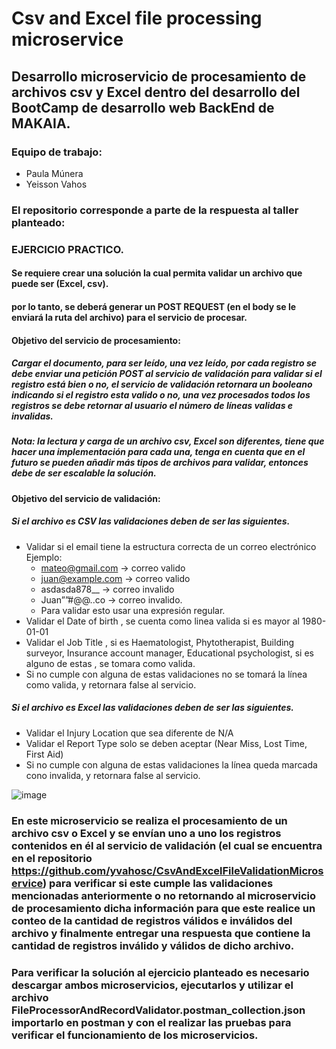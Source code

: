 # Csv and Excel file processing microservice

## Desarrollo microservicio de procesamiento de archivos csv y Excel dentro del desarrollo del BootCamp de desarrollo web BackEnd de MAKAIA.

### Equipo de trabajo:
  * Paula Múnera
  * Yeisson Vahos

### El repositorio corresponde a parte de la respuesta al taller planteado:

### EJERCICIO PRACTICO.

#### Se requiere crear una solución la cual permita validar un archivo que puede ser (Excel, csv).
#### por lo tanto, se deberá generar un POST REQUEST (en el body se le enviará la ruta del archivo) para el servicio de procesar.

#### Objetivo del servicio de procesamiento:

##### Cargar el documento, para ser leído, una vez leído, por cada registro se debe enviar una petición POST al servicio de validación para validar si el registro está bien o no, el servicio de validación retornara un booleano indicando si el registro esta valido o no, una vez procesados todos los registros se debe retornar al usuario el número de líneas validas e invalidas.
##### Nota: la lectura y carga de un archivo csv, Excel son diferentes, tiene que hacer una implementación para cada una, tenga en cuenta que en el futuro se pueden añadir más tipos de archivos para validar, entonces debe de ser escalable la solución.

#### Objetivo del servicio de validación:

##### Si el archivo es CSV las validaciones deben de ser las siguientes.
* Validar si el email tiene la estructura correcta de un correo electrónico Ejemplo:
  - mateo@gmail.com -> correo valido
  - juan@example.com -> correo valido
  - asdasda878__ -> correo invalido
  - Juan””#@@..co -> correo invalido.
  - Para validar esto usar una expresión regular.
* Validar el Date of birth , se cuenta como linea valida si es mayor al 1980-01-01
* Validar el Job Title , si es Haematologist, Phytotherapist, Building surveyor, Insurance account manager, Educational psychologist, si es alguno de estas , se tomara como valida.
* Si no cumple con alguna de estas validaciones no se tomará la línea como valida, y retornara false al servicio.

##### Si el archivo es Excel las validaciones deben de ser las siguientes.
* Validar el Injury Location que sea diferente de N/A
* Validar el Report Type solo se deben aceptar (Near Miss, Lost Time, First Aid)
* Si no cumple con alguna de estas validaciones la línea queda marcada cono invalida, y retornara false al servicio.

![image](https://github.com/yvahosc/CsvAndExcelFileValidationMicroservice/assets/97228219/82b143f2-3a34-44ff-b721-e67130a8b170)

### En este microservicio se realiza el procesamiento de un archivo csv o Excel y se envían uno a uno los registros contenidos en él al servicio de validación  (el cual se encuentra en el repositorio https://github.com/yvahosc/CsvAndExcelFileValidationMicroservice) para verificar si este cumple las validaciones mencionadas anteriormente o no retornando al microservicio de procesamiento dicha información para que este realice un conteo de la cantidad de registros válidos e inválidos del archivo y finalmente entregar una respuesta que contiene la cantidad de registros inválido y válidos de dicho archivo.
### Para verificar la solución al ejercicio planteado es necesario descargar ambos microservicios, ejecutarlos y utilizar el archivo FileProcessorAndRecordValidator.postman_collection.json importarlo en postman y con el realizar las pruebas para verificar el funcionamiento de los microservicios.
